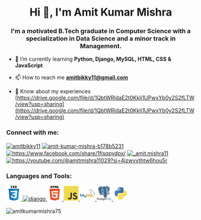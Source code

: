 <h1 align="center">Hi 👋, I'm Amit Kumar Mishra</h1>
<h3 align="center">I'm a motivated B.Tech graduate in Computer Science with a specialization in Data Science and a minor track in Management.</h3>

- 🌱 I’m currently learning **Python, Django, MySQL, HTML, CSS & JavaScript**

- 📫 How to reach me **amitbikky11@gmail.com**

- 📄 Know about my experiences [https://drive.google.com/file/d/1QbtWRldaE2t0Kklj1UPwxYb0y2S2fLTW/view?usp=sharing](https://drive.google.com/file/d/1QbtWRldaE2t0Kklj1UPwxYb0y2S2fLTW/view?usp=sharing)

<h3 align="left">Connect with me:</h3>
<p align="left">
<a href="https://twitter.com/amitbikky11" target="blank"><img align="center" src="https://raw.githubusercontent.com/rahuldkjain/github-profile-readme-generator/master/src/images/icons/Social/twitter.svg" alt="amitbikky11" height="30" width="40" /></a>
<a href="https://linkedin.com/in/amit-kumar-mishra-b178b5231" target="blank"><img align="center" src="https://raw.githubusercontent.com/rahuldkjain/github-profile-readme-generator/master/src/images/icons/Social/linked-in-alt.svg" alt="amit-kumar-mishra-b178b5231" height="30" width="40" /></a>
<a href="https://fb.com/https://www.facebook.com/share/1fjsqpydpx/" target="blank"><img align="center" src="https://raw.githubusercontent.com/rahuldkjain/github-profile-readme-generator/master/src/images/icons/Social/facebook.svg" alt="https://www.facebook.com/share/1fjsqpydpx/" height="30" width="40" /></a>
<a href="https://instagram.com/_amit.mishra11" target="blank"><img align="center" src="https://raw.githubusercontent.com/rahuldkjain/github-profile-readme-generator/master/src/images/icons/Social/instagram.svg" alt="_amit.mishra11" height="30" width="40" /></a>
<a href="https://www.youtube.com/c/https://youtube.com/@amitmishra11029?si=4jzwvythtw6hou5r" target="blank"><img align="center" src="https://raw.githubusercontent.com/rahuldkjain/github-profile-readme-generator/master/src/images/icons/Social/youtube.svg" alt="https://youtube.com/@amitmishra11029?si=4jzwvythtw6hou5r" height="30" width="40" /></a>
</p>

<h3 align="left">Languages and Tools:</h3>
<p align="left"> <a href="https://www.w3schools.com/css/" target="_blank" rel="noreferrer"> <img src="https://raw.githubusercontent.com/devicons/devicon/master/icons/css3/css3-original-wordmark.svg" alt="css3" width="40" height="40"/> </a> <a href="https://www.djangoproject.com/" target="_blank" rel="noreferrer"> <img src="https://cdn.worldvectorlogo.com/logos/django.svg" alt="django" width="40" height="40"/> </a> <a href="https://www.w3.org/html/" target="_blank" rel="noreferrer"> <img src="https://raw.githubusercontent.com/devicons/devicon/master/icons/html5/html5-original-wordmark.svg" alt="html5" width="40" height="40"/> </a> <a href="https://developer.mozilla.org/en-US/docs/Web/JavaScript" target="_blank" rel="noreferrer"> <img src="https://raw.githubusercontent.com/devicons/devicon/master/icons/javascript/javascript-original.svg" alt="javascript" width="40" height="40"/> </a> <a href="https://www.mysql.com/" target="_blank" rel="noreferrer"> <img src="https://raw.githubusercontent.com/devicons/devicon/master/icons/mysql/mysql-original-wordmark.svg" alt="mysql" width="40" height="40"/> </a> <a href="https://www.postgresql.org" target="_blank" rel="noreferrer"> <img src="https://raw.githubusercontent.com/devicons/devicon/master/icons/postgresql/postgresql-original-wordmark.svg" alt="postgresql" width="40" height="40"/> </a> <a href="https://www.python.org" target="_blank" rel="noreferrer"> <img src="https://raw.githubusercontent.com/devicons/devicon/master/icons/python/python-original.svg" alt="python" width="40" height="40"/> </a> </p>

<p><img align="center" src="https://github-readme-stats.vercel.app/api/top-langs?username=amitkumarmishra75&show_icons=true&locale=en&layout=compact" alt="amitkumarmishra75" /></p>
